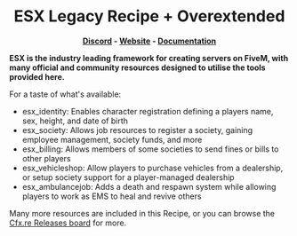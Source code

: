 <h1 align='center'>ESX Legacy Recipe + Overextended</a></h1><p align='center'><b><a href='https://discord.esx-framework.org/'>Discord</a> - <a href='https://documentation.esx-framework.org/'>Website</a> - <a href='https://documentation.esx-framework.org/legacy/installation'>Documentation</a></b></h5>

**ESX is the industry leading framework for creating servers on FiveM, with many official and community resources designed to utilise the tools provided here.**

For a taste of what's available:
- esx_identity: Enables character registration defining a players name, sex, height, and date of birth
- esx_society: Allows job resources to register a society, gaining employee management, society funds, and more
- esx_billing: Allows members of some societies to send fines or bills to other players
- esx_vehicleshop: Allow players to purchase vehicles from a dealership, or setup society support for a player-managed dealership
- esx_ambulancejob: Adds a death and respawn system while allowing players to work as EMS to heal and revive others

Many more resources are included in this Recipe, or you can browse the [Cfx.re Releases board](https://forum.cfx.re/tag/esx) for more.
